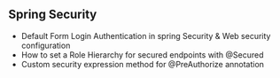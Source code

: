 ## Spring Security 

* Default Form Login Authentication in spring Security  & Web security configuration 
* How to set a Role Hierarchy for secured endpoints with @Secured
* Custom security expression method for @PreAuthorize annotation

